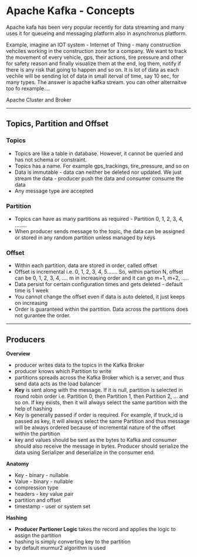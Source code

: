 # Apache Kafka - Concepts

Apache kafa has been very popular recently for data streaming and many uses it for queueing and messaging platform also in asynchronus platform. 

Example, imagine an IOT system - Internet of Thing - many construction vehciles working in the construction zone for a company. We want to track the movement of every vehicle, gps, their actions, tire pressure and other for safety reason and finally visualize them at the end, log them, notify if there is any risk that going to  happen and so on. It is lot of data as each vechile will be sending lot of data in small iterval of time, say 10 sec, for many types. The answer is apache kafka stream. you can other alternaitve too fo rexample.... 

Apache Cluster and Broker

---

## Topics, Partition and Offset

### Topics

- Topics are like a table in database. However, it cannot be queried and has not schema or constraint.
- Topics has a name. For example gps_trackings, tire_pressure, and so on
- Data is immutable - data can neither be deleted nor updated. We just stream the data - producer push the data and consumer consume the data
- Any message type are accepted

### Partition

- Topics can have as many partitions as required - Partition 0, 1, 2, 3, 4, ........
- When producer sends message to the topic, the data can be assigned or stored in any random partition unless managed by keys

### Offset

- Within each partition, data are stored in order, called offset
- Offset is incremental i.e. 0, 1, 2, 3, 4, 5....... So, within partion N, offset can be 0, 1, 2, 3, 4, .... m in increasing order and it can go m+1, m+2, .....
- Data persist for certain configuration times and gets deleted - default time is 1 week
- You cannot change the offset even if data is auto deleted, it just keeps on increasing 
- Order is guaranteed within the partition. Data across the partitions does not gurantee the order. 

---

## Producers

**Overview**
- producer writes data to the topics in the Kafka Broker
- producer knows which Partition to write
- partitions spreads across the Kafka Broker which is a server, and thus send data acts as the load balancer
- **Key** is sent along with the message. If it is null, partition is selected in round robin order i.e. Partition 0, then Partition 1,  then Partition 2, ... and so on.  If key exists, then it will always select the same partition with the help of hashing
- Key is generally passed if order is required. For example, if truck_id is passed as key, it will always select the same Partition and thus message will be always ordered because of incremental nature of the offset within the partition
- key and values should be sent as the bytes to Kafka and consumer should also receive the message in bytes. Producer should serialize the data using Serializer and deserialize in the consumer end.

**Anatomy**
- Key - binary - nullable
- Value - binary - nullable
- compression type
- headers - key value pair
- partition and offset
- timestamp - user or system set

**Hashing**
- **Producer Partioner Logic** takes the record and applies the logic to assign the partition
- hashing is simply converting key to the partition 
- by default murmur2 algorithm is used